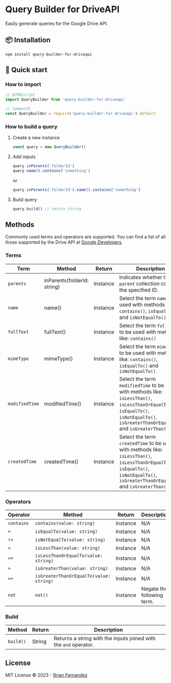 # Query Builder for DriveAPI

Easily generate queries for the Google Drive API.

## 📦 Installation

```shell
npm install query-builder-for-driveapi
```

## 🚀 Quick start

### How to import

```js
// ECMAScript
import QueryBuilder from 'query-builder-for-driveapi'

// CommonJS
const QueryBuilder = require('query-builder-for-driveapi').default
```

### How to build a query

1. Create a new instance

   ```js
   const query = new QueryBuilder()
   ```

2. Add inputs

   ```js
   query.inParents('folderId')
   query.name().contains('something')
   ```

   or

   ```js
   query.inParents('folderId').name().contains('something')
   ```

3. Build query

   ```js
   query.build() // return string
   ```

## Methods

Commonly used terms and operators are supported. You can find a list of all those supported by the Drive API at [Google Developers](https://developers.google.com/drive/api/guides/ref-search-terms).

### Terms

| Term           | Method                      |  Return  |                                                                                       Description                                                                                       |
|----------------|-----------------------------|----------|-----------------------------------------------------------------------------------------------------------------------------------------------------------------------------------------|
| `parents`      | inParents(folderId: string) | Instance | Indicates whether the `parent` collection contains the specified ID.                                                                                                                    |
| `name`         | name()                      | Instance | Select the term `name` to be used with methods like: `contains()`, `isEqualTo()` and `isNotEqualTo()`                                                                                   |
| `fullText`     | fullText()                  | Instance | Select the term `fullText` to be used with methods like: `contains()`                                                                                                                   |
| `mimeType`     | mimeType()                  | Instance | Select the term `mimeType` to be used with methods like: `contains()`, `isEqualTo()` and `isNotEqualTo()`                                                                               |
| `modifiedTime` | modifiedTime()              | Instance | Select the term `modifiedTime` to be used with methods like: `isLessThan()`, `isLessThanOrEqualTo()`, `isEqualTo()`, `isNotEqualTo()`, `isGreaterThanOrEqualTo()` and `isGreaterThan()` |
| `createdTime`  | createdTime()               | Instance | Select the term `createdTime` to be used with methods like: `isLessThan()`, `isLessThanOrEqualTo()`, `isEqualTo()`, `isNotEqualTo()`, `isGreaterThanOrEqualTo()` and `isGreaterThan()`  |

### Operators

| Operator   | Method                                  | Return   | Description                |
|------------|-----------------------------------------|----------|----------------------------|
| `contains` | `contains(value: string)`               | Instance | N/A                        |
| `=`        | `isEqualTo(value: string)`              | Instance | N/A                        |
| `!=`       | `isNotEqualTo(value: string)`           | Instance | N/A                        |
| `<`        | `isLessThan(value: string)`             | Instance | N/A                        |
| `<=`       | `isLessThanOrEqualTo(value: string)`    | Instance | N/A                        |
| `>`        | `isGreaterThan(value: string)`          | Instance | N/A                        |
| `>=`       | `isGreaterThanOrEqualTo(value: string)` | Instance | N/A                        |
| `not`      | `not()`                                 | Instance | Negate the following term. |

### Build

| Method    | Return | Description                                                      |
|-----------|--------|------------------------------------------------------------------|
| `build()` | String | Returns a string with the inputs joined with the `and` operator. |

## License

MIT License © 2023 - [Brian Fernandez](https://twitter.com/br14n_sol)
